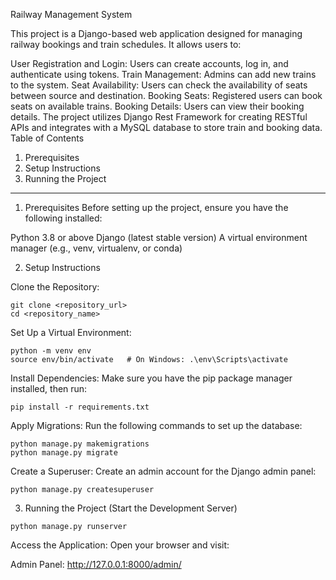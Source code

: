 Railway Management System

This project is a Django-based web application designed for managing railway bookings and train schedules. It allows users to:

User Registration and Login: Users can create accounts, log in, and authenticate using tokens.
Train Management: Admins can add new trains to the system.
Seat Availability: Users can check the availability of seats between source and destination.
Booking Seats: Registered users can book seats on available trains.
Booking Details: Users can view their booking details.
The project utilizes Django Rest Framework for creating RESTful APIs and integrates with a MySQL database to store train and booking data.
Table of Contents
1. Prerequisites
2. Setup Instructions
3. Running the Project
------------------------------------------------------------------------------------------------------------------------------------------------------------------------------
1. Prerequisites
Before setting up the project, ensure you have the following installed:

Python 3.8 or above
Django (latest stable version)
A virtual environment manager (e.g., venv, virtualenv, or conda)

2. Setup Instructions


Clone the Repository:

```
git clone <repository_url>
cd <repository_name>
```

Set Up a Virtual Environment:

```
python -m venv env
source env/bin/activate   # On Windows: .\env\Scripts\activate
```

Install Dependencies: Make sure you have the pip package manager installed, then run:

```
pip install -r requirements.txt
```

Apply Migrations: Run the following commands to set up the database:

```
python manage.py makemigrations
python manage.py migrate
```

Create a Superuser: Create an admin account for the Django admin panel:

```
python manage.py createsuperuser
```

3. Running the Project (Start the Development Server)

```
python manage.py runserver
```

Access the Application: Open your browser and visit:

Admin Panel: http://127.0.0.1:8000/admin/
